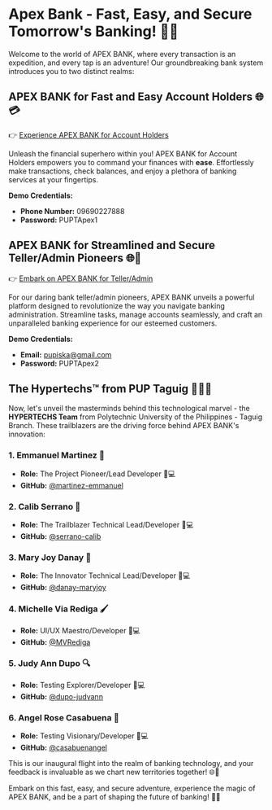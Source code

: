 # Apex Bank - Fast, Easy, and Secure Tomorrow's Banking! 🚀✨

Welcome to the world of APEX BANK, where every transaction is an expedition, and every tap is an adventure! Our groundbreaking bank system introduces you to two distinct realms:

## APEX BANK for Fast and Easy Account Holders 🌐💳

👉 [Experience APEX BANK for Account Holders](https://apexapp.tech/)

Unleash the financial superhero within you! APEX BANK for Account Holders empowers you to command your finances with **ease**. Effortlessly make transactions, check balances, and enjoy a plethora of banking services at your fingertips.

**Demo Credentials:**

- **Phone Number:** 09690227888
- **Password:** PUPTApex1

## APEX BANK for Streamlined and Secure Teller/Admin Pioneers 🌐🔧

👉 [Embark on APEX BANK for Teller/Admin](https://admin.apexapp.tech/)

For our daring bank teller/admin pioneers, APEX BANK unveils a powerful platform designed to revolutionize the way you navigate banking administration. Streamline tasks, manage accounts seamlessly, and craft an unparalleled banking experience for our esteemed customers.

**Demo Credentials:**

- **Email:** pupiska@gmail.com
- **Password:** PUPTApex2

## The Hypertechs™ from PUP Taguig 👩‍💻👨

Now, let's unveil the masterminds behind this technological marvel - the **HYPERTECHS Team** from Polytechnic University of the Philippines - Taguig Branch. These trailblazers are the driving force behind APEX BANK's innovation:

### 1. Emmanuel Martinez 🚀

- **Role:** The Project Pioneer/Lead Developer 🎩💻
- **GitHub:** [@martinez-emmanuel](https://github.com/martinez-emmanuel)

### 2. Calib Serrano 🚀

- **Role:** The Trailblazer Technical Lead/Developer 🐛💻
- **GitHub:** [@serrano-calib](https://github.com/serrano-calib)

### 3. Mary Joy Danay 🌟

- **Role:** The Innovator Technical Lead/Developer 📖💻
- **GitHub:** [@danay-maryjoy](https://github.com/danay-maryjoy)

### 4. Michelle Via Rediga 🖌️

- **Role:** UI/UX Maestro/Developer 🎨💻
- **GitHub:** [@MVRediga](https://github.com/MVRediga)

### 5. Judy Ann Dupo 🔍

- **Role:** Testing Explorer/Developer 🧪💻
- **GitHub:** [@dupo-judyann](https://github.com/dupo-judyann)

### 6. Angel Rose Casabuena 🌟

- **Role:** Testing Visionary/Developer 🧪💻
- **GitHub:** [@casabuenangel](https://github.com/casabuenangel)

This is our inaugural flight into the realm of banking technology, and your feedback is invaluable as we chart new territories together! 🌐🚀

Embark on this fast, easy, and secure adventure, experience the magic of APEX BANK, and be a part of shaping the future of banking! 💼🌟
